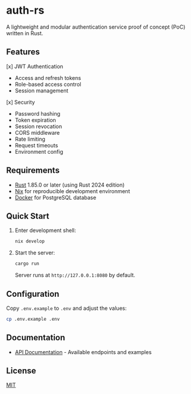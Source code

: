 # auth-rs

A lightweight and modular authentication service proof of concept (PoC) written in Rust.

## Features

[x] JWT Authentication
   - Access and refresh tokens
   - Role-based access control
   - Session management

[x] Security
   - Password hashing
   - Token expiration
   - Session revocation
   - CORS middleware
   - Rate limiting
   - Request timeouts
   - Environment config

## Requirements

- [Rust](https://www.rust-lang.org/tools/install) 1.85.0 or later (using Rust 2024 edition)
- [Nix](https://determinate.systems/nix-installer/) for reproducible development environment
- [Docker](https://www.docker.com/) for PostgreSQL database

## Quick Start

1. Enter development shell:
   ```bash
   nix develop
   ```

2. Start the server:
   ```bash
   cargo run
   ```
   Server runs at `http://127.0.0.1:8080` by default.

## Configuration

Copy `.env.example` to `.env` and adjust the values:
```bash
cp .env.example .env
```

## Documentation

- [API Documentation](docs/API.md) - Available endpoints and examples

## License

[MIT](LICENSE)